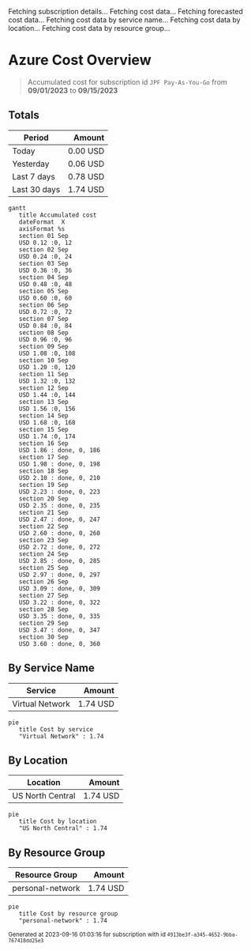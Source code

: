 Fetching subscription details...
Fetching cost data...
Fetching forecasted cost data...
Fetching cost data by service name...
Fetching cost data by location...
Fetching cost data by resource group...
# Azure Cost Overview

> Accumulated cost for subscription id `JPF Pay-As-You-Go` from **09/01/2023** to **09/15/2023**

## Totals

|Period|Amount|
|---|---:|
|Today|0.00 USD|
|Yesterday|0.06 USD|
|Last 7 days|0.78 USD|
|Last 30 days|1.74 USD|

```mermaid
gantt
   title Accumulated cost
   dateFormat  X
   axisFormat %s
   section 01 Sep
   USD 0.12 :0, 12
   section 02 Sep
   USD 0.24 :0, 24
   section 03 Sep
   USD 0.36 :0, 36
   section 04 Sep
   USD 0.48 :0, 48
   section 05 Sep
   USD 0.60 :0, 60
   section 06 Sep
   USD 0.72 :0, 72
   section 07 Sep
   USD 0.84 :0, 84
   section 08 Sep
   USD 0.96 :0, 96
   section 09 Sep
   USD 1.08 :0, 108
   section 10 Sep
   USD 1.20 :0, 120
   section 11 Sep
   USD 1.32 :0, 132
   section 12 Sep
   USD 1.44 :0, 144
   section 13 Sep
   USD 1.56 :0, 156
   section 14 Sep
   USD 1.68 :0, 168
   section 15 Sep
   USD 1.74 :0, 174
   section 16 Sep
   USD 1.86 : done, 0, 186
   section 17 Sep
   USD 1.98 : done, 0, 198
   section 18 Sep
   USD 2.10 : done, 0, 210
   section 19 Sep
   USD 2.23 : done, 0, 223
   section 20 Sep
   USD 2.35 : done, 0, 235
   section 21 Sep
   USD 2.47 : done, 0, 247
   section 22 Sep
   USD 2.60 : done, 0, 260
   section 23 Sep
   USD 2.72 : done, 0, 272
   section 24 Sep
   USD 2.85 : done, 0, 285
   section 25 Sep
   USD 2.97 : done, 0, 297
   section 26 Sep
   USD 3.09 : done, 0, 309
   section 27 Sep
   USD 3.22 : done, 0, 322
   section 28 Sep
   USD 3.35 : done, 0, 335
   section 29 Sep
   USD 3.47 : done, 0, 347
   section 30 Sep
   USD 3.60 : done, 0, 360
```

## By Service Name

|Service|Amount|
|---|---:|
|Virtual Network|1.74 USD|

```mermaid
pie
   title Cost by service
   "Virtual Network" : 1.74
```

## By Location

|Location|Amount|
|---|---:|
|US North Central|1.74 USD|

```mermaid
pie
   title Cost by location
   "US North Central" : 1.74
```

## By Resource Group

|Resource Group|Amount|
|---|---:|
|personal-network|1.74 USD|

```mermaid
pie
   title Cost by resource group
   "personal-network" : 1.74
```

<sup>Generated at 2023-09-16 01:03:16 for subscription with id `4913be3f-a345-4652-9bba-767418dd25e3`</sup>
